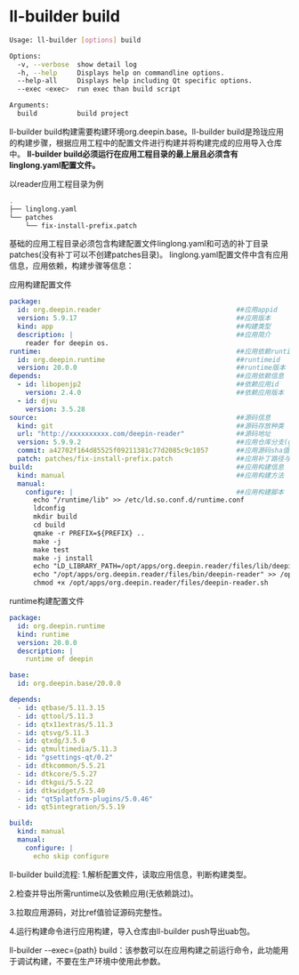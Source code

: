 # ll-builder build

```bash
Usage: ll-builder [options] build

Options:
  -v, --verbose  show detail log
  -h, --help     Displays help on commandline options.
  --help-all     Displays help including Qt specific options.
  --exec <exec>  run exec than build script

Arguments:
  build          build project
```
ll-builder build构建需要构建环境org.deepin.base。ll-builder build是玲珑应用的构建步骤，根据应用工程中的配置文件进行构建并将构建完成的应用导入仓库中。
**ll-builder build必须运行在应用工程目录的最上层且必须含有linglong.yaml配置文件。**

以reader应用工程目录为例

```bash
.
├── linglong.yaml
└── patches
    └── fix-install-prefix.patch
```
基础的应用工程目录必须包含构建配置文件linglong.yaml和可选的补丁目录patches(没有补丁可以不创建patches目录)。
linglong.yaml配置文件中含有应用信息，应用依赖，构建步骤等信息：

应用构建配置文件

```yaml
package:
  id: org.deepin.reader                                  ##应用appid
  version: 5.9.17                                        ##应用版本
  kind: app                                              ##构建类型
  description: |                                         ##应用简介
    reader for deepin os.
runtime:                                                 ##应用依赖runtime信息
  id: org.deepin.runtime                                 ##runtimeid
  version: 20.0.0                                        ##runtime版本
depends:                                                 ##应用依赖信息
  - id: libopenjp2                                       ##依赖应用id
    version: 2.4.0                                       ##依赖应用版本
  - id: djvu
    version: 3.5.28
source:                                                  ##源码信息
  kind: git                                              ##源码存放种类
  url: "http://xxxxxxxxxx.com/deepin-reader"             ##源码地址
  version: 5.9.9.2                                       ##应用仓库分支(git)
  commit: a42702f164d85525f09211381c77d2085c9c1057       ##应用源码sha值
  patch: patches/fix-install-prefix.patch                ##应用补丁路径与补丁名
build:                                                   ##应用构建信息
  kind: manual                                           ##应用构建方法
  manual: 
    configure: |                                         ##应用构建脚本
      echo "/runtime/lib" >> /etc/ld.so.conf.d/runtime.conf
      ldconfig
      mkdir build
      cd build
      qmake -r PREFIX=${PREFIX} ..
      make -j
      make test
      make -j install
      echo "LD_LIBRARY_PATH=/opt/apps/org.deepin.reader/files/lib/deepin-reader:${LD_LIBRARY_PATH}" > /opt/apps/org.deepin.reader/files/deepin-reader.sh
      echo "/opt/apps/org.deepin.reader/files/bin/deepin-reader" >> /opt/apps/org.deepin.reader/files/deepin-reader.sh
      chmod +x /opt/apps/org.deepin.reader/files/deepin-reader.sh
```
runtime构建配置文件
```yaml
package:
  id: org.deepin.runtime
  kind: runtime
  version: 20.0.0
  description: |
    runtime of deepin

base:
  id: org.deepin.base/20.0.0

depends:
  - id: qtbase/5.11.3.15
  - id: qttool/5.11.3
  - id: qtx11extras/5.11.3
  - id: qtsvg/5.11.3
  - id: qtxdg/3.5.0
  - id: qtmultimedia/5.11.3
  - id: "gsettings-qt/0.2"
  - id: dtkcommon/5.5.21
  - id: dtkcore/5.5.27
  - id: dtkgui/5.5.22
  - id: dtkwidget/5.5.40
  - id: "qt5platform-plugins/5.0.46"
  - id: qt5integration/5.5.19

build:
  kind: manual
  manual:
    configure: |
      echo skip configure
```
ll-builder build流程:
1.解析配置文件，读取应用信息，判断构建类型。

2.检查并导出所需runtime以及依赖应用(无依赖跳过)。

3.拉取应用源码，对比ref值验证源码完整性。

4.运行构建命令进行应用构建，导入仓库由ll-builder push导出uab包。

ll-builder --exec={path} build：该参数可以在应用构建之前运行命令，此功能用于调试构建，不要在生产环境中使用此参数。

